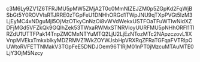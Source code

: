 c3M6Ly9ZV1Z6TFRJMU5pMW5ZMjA2T0c0MmNIZEJZM0p5ZGpKd2FqWjBSbGt5Y0ROVVlsRTJRRE0zTGpFeU1DNHhORGd1TWpJNU9qTXpPVGt5IzM3LjEyMC4xNDguMjI5OjMzOTkyCnNzOi8vWVdWekxUSTFOaTFuWTIwNldXZDFjMGd5VFZkQk9GQlhZek53TWxaRWMxSTNRVloyUURFMU5pNHhORFl1TlRZdU1UTTFPak14TnpZMCMxNTYuMTQ2LjU2LjEzNTozMTc2NApzczovL1lXVnpMVEkxTmkxblkyMDZRMVZ1WkZOYWJsbHpVRXRqZFRaTGFqaFVTRlpOUWtoRVFETTNMakV3TGpFeE5DNDJOem96T1RjM01nPT0jMzcuMTAuMTE0LjY3OjM5Nzcy
